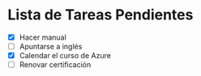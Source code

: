 # Lista de Tareas Pendientes

- [x] Hacer manual
- [ ] Apuntarse a inglés
- [x] Calendar el curso de Azure
- [ ] Renovar certificación
